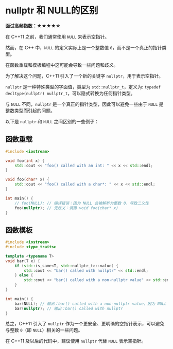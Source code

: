# nullptr 和 NULL的区别

**面试高频指数：★★★★☆**

在 C++11 之前，我们通常使用 `NULL` 来表示空指针。

然而，在 C++ 中，`NULL` 的定义实际上是一个整数值 `0`，而不是一个真正的指针类型。

在函数重载和模板编程中这可能会导致一些问题和歧义。

为了解决这个问题，C++11 引入了一个新的关键字 `nullptr`，用于表示空指针。

`nullptr` 是一种特殊类型的字面值，类型为 `std::nullptr_t`，定义为: `typedef decltype(nullptr) nullptr_t`，可以隐式转换为任何指针类型。

与 `NULL` 不同，`nullptr` 是一个真正的指针类型，因此可以避免一些由于 `NULL` 是整数类型而引起的问题。

以下是 `nullptr` 和 `NULL` 之间区别的一些例子：

## 函数重载

```cpp
#include <iostream>

void foo(int x) {
    std::cout << "foo() called with an int: " << x << std::endl;
}

void foo(char* x) {
    std::cout << "foo() called with a char*: " << x << std::endl;
}

int main() {
    // foo(NULL); // 编译错误：因为 NULL 会被解析为整数 0，导致二义性
    foo(nullptr); // 无歧义：调用 void foo(char* x)
}

```

## 函数模板

```cpp
#include <iostream>
#include <type_traits>

template <typename T>
void bar(T x) {
    if (std::is_same<T, std::nullptr_t>::value) {
        std::cout << "bar() called with nullptr" << std::endl;
    } else {
        std::cout << "bar() called with a non-nullptr value" << std::endl;
    }
}

int main() {
    bar(NULL); // 输出：bar() called with a non-nullptr value，因为 NULL 被解析为整数 0
    bar(nullptr); // 输出：bar() called with nullptr
}
```

总之，C++11 引入了 `nullptr` 作为一个更安全、更明确的空指针表示，可以避免与整数 `0`（即 `NULL`）相关的一些问题。

在 C++11 及以后的代码中，建议使用 `nullptr` 代替 `NULL` 表示空指针。
